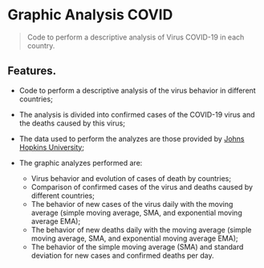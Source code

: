 # Graphic Analysis COVID

> Code to perform a descriptive analysis of Virus COVID-19 in each country.

## Features.

- Code to perform a descriptive analysis of the virus behavior in different countries;

- The analysis is divided into confirmed cases of the COVID-19 virus and the deaths caused by this virus;

- The data used to perform the analyzes are those provided by [Johns Hopkins University](https://github.com/CSSEGISandData/COVID-19);

* The graphic analyzes performed are:

  - Virus behavior and evolution of cases of death by countries;
  - Comparison of confirmed cases of the virus and deaths caused by different countries;
  - The behavior of new cases of the virus daily with the moving average (simple moving average, SMA, and exponential moving average EMA);
  - The behavior of new deaths daily with the moving average (simple moving average, SMA, and exponential moving average EMA);
  - The behavior of the simple moving average (SMA) and standard deviation for new cases and confirmed deaths per day.
